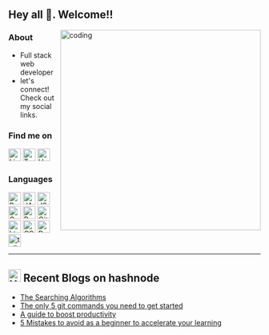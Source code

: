 <!-- ![github_frontpage](https://user-images.githubusercontent.com/113995907/213905835-40115ceb-f65a-4b63-a709-d4c76231e8ed.png) -->
## Hey all 👋. Welcome!!
<img align="right" alt="coding" width="400" src="https://media.tenor.com/flflC6GFzO8AAAAM/sultan-alrefaei-programmer.gif">

### About
- Full stack web developer
- let's connect! Check out my social links.

### <p>Find me on</p>
<p>
  <a href="https://www.linkedin.com/in/vishal-m0509/"><img height="25px" src="https://img.shields.io/badge/LinkedIn-0077B5?style=for-the-badge&logo=linkedin&logoColor=white" alt="LinkedIn"/></a>
  <a href="https://twitter.com/Mvishalx"><img height="25px" src="https://img.shields.io/badge/Twitter-1DA1F2?style=for-the-badge&logo=twitter&logoColor=white" alt="Twitter"/></a>
  <a href="https://mvishal.hashnode.dev/"><img height="25px" src="https://img.shields.io/badge/Hashnode-2962FF?style=for-the-badge&logo=hashnode&logoColor=white" alt="Hashnode"/></a>
</p>

### <p>Languages</p>
<p>
  <img height="25px" src="https://img.shields.io/badge/Python-3776AB?style=for-the-badge&logo=python&logoColor=white" alt="Python"/>
  <img height="25px" src="https://img.shields.io/badge/Java-ED8B00?style=for-the-badge&logo=java&logoColor=white" alt="JAVA"/>
  <img height="25px" src="https://img.shields.io/badge/JavaScript-F7DF1E?style=for-the-badge&logo=javascript&logoColor=black" alt="JS"/>
  <img height="25px" src="https://img.shields.io/badge/C-00599C?style=for-the-badge&logo=c&logoColor=white" alt="C"/>
  <img height="25px" src="https://img.shields.io/badge/React-61DAFB.svg?style=for-the-badge&logo=React&logoColor=black" alt="React"/>
  <img height="25px" src="https://img.shields.io/badge/GIT-E44C30?style=for-the-badge&logo=git&logoColor=white" alt="Git"/>
  <img height="25px" src="https://img.shields.io/badge/HTML5-E34F26?style=for-the-badge&logo=html5&logoColor=white" alt="html"/>
  <img height="25px" src="https://img.shields.io/badge/CSS3-1572B6?style=for-the-badge&logo=css3&logoColor=white" alt="CSS"/>
  <img height="25px" src="https://img.shields.io/badge/Bootstrap-7952B3.svg?style=for-the-badge&logo=Bootstrap&logoColor=white" alt="Bootstrap"/>
  <img height="25px" src="https://img.shields.io/badge/Tailwind_CSS-38B2AC?style=for-the-badge&logo=tailwind-css&logoColor=white" alt="tailwind"/>
  
  
 </p>

---
## <a href="https://mvishal.hashnode.dev/"><img src="https://github.com/Arindam200/Arindam200/blob/main/CDyAuTy75.png" title="Hashnode" alt="Hashnode blog" width="25"/></a> Recent Blogs on hashnode
<!-- BLOG-POST-LIST:START -->
- [The Searching Algorithms](https://mvishal.hashnode.dev/the-searching-algorithms)
- [The only 5 git commands you need to get started](https://mvishal.hashnode.dev/the-only-5-git-commands-you-need-to-get-started)
- [A guide to boost productivity](https://mvishal.hashnode.dev/a-guide-to-boost-productivity)
- [5 Mistakes to avoid as a beginner to accelerate your learning](https://mvishal.hashnode.dev/5-mistakes-to-avoid-as-a-beginner-to-accelerate-your-learning)
<!-- BLOG-POST-LIST:END -->

<!-- ---
<details>

<summary><h2>My GitHub Stats</h2></summary>

<div align = "center"> -->

<!-- <h2>My GitHub Stats<img src="https://github.githubassets.com/images/spinners/octocat-spinner-64.gif"/></h2>

</div>
<div align="center">
<table>
<tr>
<td width="45%">
<a href="http://www.github.com/Mvishal123"><img src="https://github-readme-stats.vercel.app/api?username=Mvishal123&show_icons=true&hide=&count_private=true&title_color=0891b2&text_color=ffffff&icon_color=0891b2&bg_color=1c1917&hide_border=true&show_icons=true" alt="Vishal's GitHub stats" /></a> 

</td>
<td width="45%">
 <a href="http://www.github.com/Mvishal123"><img src="https://github-readme-streak-stats.herokuapp.com/?user=Mvishal123&stroke=ffffff&background=1c1917&ring=0891b2&fire=0891b2&currStreakNum=ffffff&currStreakLabel=0891b2&sideNums=ffffff&sideLabels=ffffff&dates=ffffff&hide_border=true" /></a>
 
</table>
</div>
</td>
</tr>

</details> -->




   
 


 


